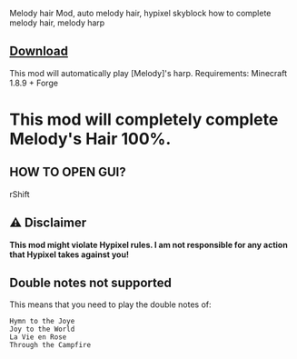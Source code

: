  Melody hair Mod, auto melody hair, hypixel skyblock how to complete melody hair, melody harp

## [Download](https://github.com/zazornik221/auto-melody-hair/releases/download/AutoHarp/AutoHarp.jar)

This mod will automatically play [Melody]'s harp. 
Requirements: Minecraft 1.8.9 + Forge 

# This mod will completely complete Melody's Hair 100%.
## HOW TO OPEN GUI?

rShift

## ⚠️ Disclaimer

**This mod might violate Hypixel rules. I am not responsible for any action that Hypixel takes against you!**

## Double notes not supported

This means that you need to play the double notes of:

```
Hymn to the Joye
Joy to the World
La Vie en Rose
Through the Campfire
```


